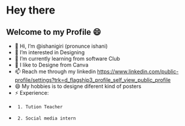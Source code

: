 # Hey there
## Welcome to my Profile 😄
- 👋 Hi, I’m @ishanigiri (pronunce ishani)
- 👀 I’m interested in Designing
- 🌱 I’m currently learning from software Club
- 💞️ I like to Designe from Canva
- 📫 Reach me through my linkedin https://www.linkedin.com/public-profile/settings?trk=d_flagship3_profile_self_view_public_profile 
- 😄 My hobbies is to designe diferent kind of posters
- ⚡ Experience:
-      1. Tution Teacher
-      2. Social media intern

<!---
ishanigiri/ishanigiri is a ✨ special ✨ repository because its `README.md` (this file) appears on your GitHub profile.
You can click the Preview link to take a look at your changes.
--->
